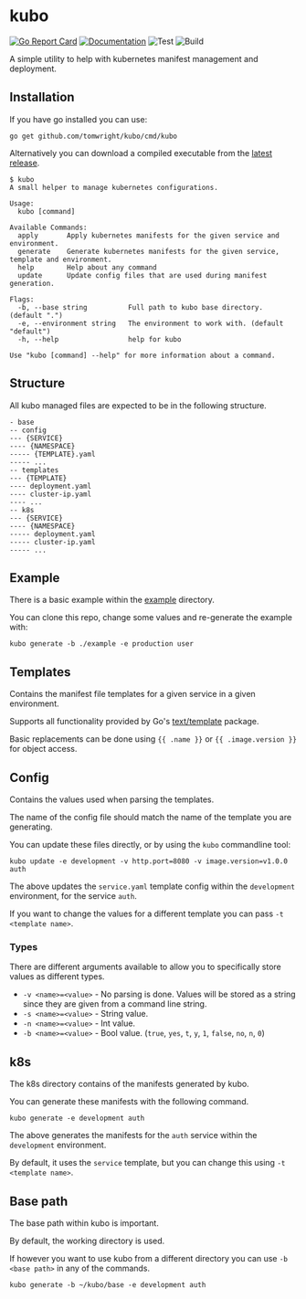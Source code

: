 # kubo

[![Go Report Card](https://goreportcard.com/badge/github.com/TomWright/kubo)](https://goreportcard.com/report/github.com/TomWright/kubo)
[![Documentation](https://godoc.org/github.com/TomWright/kubo?status.svg)](https://godoc.org/github.com/TomWright/kubo)
![Test](https://github.com/TomWright/kubo/workflows/Test/badge.svg)
![Build](https://github.com/TomWright/kubo/workflows/Build/badge.svg)

A simple utility to help with kubernetes manifest management and deployment.

## Installation

If you have go installed you can use:
```
go get github.com/tomwright/kubo/cmd/kubo
```

Alternatively you can download a compiled executable from the [latest release](https://github.com/TomWright/kubo/releases/latest).

```
$ kubo
A small helper to manage kubernetes configurations.

Usage:
  kubo [command]

Available Commands:
  apply       Apply kubernetes manifests for the given service and environment.
  generate    Generate kubernetes manifests for the given service, template and environment.
  help        Help about any command
  update      Update config files that are used during manifest generation.

Flags:
  -b, --base string          Full path to kubo base directory. (default ".")
  -e, --environment string   The environment to work with. (default "default")
  -h, --help                 help for kubo

Use "kubo [command] --help" for more information about a command.
```

## Structure

All kubo managed files are expected to be in the following structure.

```
- base
-- config
--- {SERVICE}
---- {NAMESPACE}
----- {TEMPLATE}.yaml
----- ...
-- templates
--- {TEMPLATE}
---- deployment.yaml
---- cluster-ip.yaml
---- ...
-- k8s
--- {SERVICE}
---- {NAMESPACE}
----- deployment.yaml
----- cluster-ip.yaml
----- ...
```

## Example

There is a basic example within the [example](/example) directory.

You can clone this repo, change some values and re-generate the example with:
```
kubo generate -b ./example -e production user
```

## Templates
Contains the manifest file templates for a given service in a given environment.

Supports all functionality provided by Go's [text/template](https://golang.org/pkg/text/template/) package.

Basic replacements can be done using `{{ .name }}` or `{{ .image.version }}` for object access.

## Config
Contains the values used when parsing the templates.

The name of the config file should match the name of the template you are generating.

You can update these files directly, or by using the `kubo` commandline tool:

```
kubo update -e development -v http.port=8080 -v image.version=v1.0.0 auth
```

The above updates the `service.yaml` template config within the `development` environment, for the service `auth`.

If you want to change the values for a different template you can pass `-t <template name>`.

### Types

There are different arguments available to allow you to specifically store values as different types.

- `-v <name>=<value>` - No parsing is done. Values will be stored as a string since they are given from a command line string.
- `-s <name>=<value>` - String value.
- `-n <name>=<value>` - Int value.
- `-b <name>=<value>` - Bool value. (`true`, `yes`, `t`, `y`, `1`, `false`, `no`, `n`, `0`)

## k8s

The k8s directory contains of the manifests generated by kubo.

You can generate these manifests with the following command.

```
kubo generate -e development auth
```

The above generates the manifests for the `auth` service within the `development` environment.

By default, it uses the `service` template, but you can change this using `-t <template name>`.

## Base path

The base path within kubo is important.

By default, the working directory is used.

If however you want to use kubo from a different directory you can use `-b <base path>` in any of the commands.

```
kubo generate -b ~/kubo/base -e development auth
```
